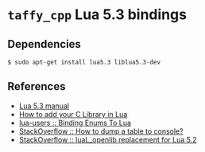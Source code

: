 # `taffy_cpp` Lua 5.3 bindings

## Dependencies

```shell
$ sudo apt-get install lua5.3 liblua5.3-dev
```


## References

- [Lua 5.3 manual](https://www.lua.org/manual/5.3/manual.html)
- [How to add your C Library in Lua](https://blog.devgenius.io/how-to-add-your-c-library-in-lua-46fd246f0fa8)
- [lua-users :: Binding Enums To Lua](http://lua-users.org/wiki/BindingEnumsToLua)
- [StackOverflow :: How to dump a table to console?](https://stackoverflow.com/questions/9168058/how-to-dump-a-table-to-console)
- [StackOverflow :: luaL_openlib replacement for Lua 5.2](https://stackoverflow.com/a/19041283/)